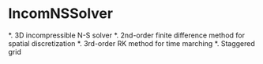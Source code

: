 # IncomNSSolver
*. 3D incompressible N-S solver
*. 2nd-order finite difference method for spatial discretization
*. 3rd-order RK method for time marching
*. Staggered grid
